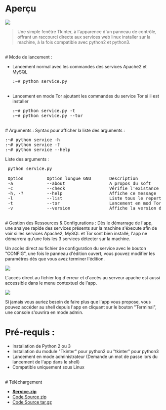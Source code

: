 # Aperçu

<img src='https://raw.githubusercontent.com/Tracks12/service.py/master/screenshots/ihm.png' />

> Une simple fenêtre Tkinter, à l'apparence d'un panneau de contrôle, offrant un raccourci directe aux services web linux installer sur la machine, à la fois compatible avec python2 et python3.
<br />
# Mode de lancement :
<ul>
  <li>
    Lancement normal avec les commandes des services Apache2 et MySQL
    <pre>:~# python service.py</pre>
  </li><br />
  <li>
    Lancement en mode Tor ajoutant les commandes du service Tor si il est installer
    <pre>:~# python service.py -t
:~# python service.py --tor</pre>
  </li>
</ul>
<br />
# Arguments :
Syntax pour afficher la liste des arguments :
<pre>:~# python service -h
:~# python service -?
:~# python service --help</pre>

Liste des arguments :
<pre> python service.py

 Option         Option longue GNU       Description
 -a             --about                 A propos du soft
 -c             --check                 Vérifie l'existance des services Web
 -h, -?         --help                  Affiche ce message
 -l             --list                  Liste tous le repertoire du serveur
 -t             --tor                   Lancement en mod Tor
 -v             --version               Affiche la version du soft</pre>
<br />
# Gestion des Ressources & Configurations :
Dès le démarrage de l'app, une analyse rapide des services présents sur la machine s'éxecute afin de voir si les services Apache2, MySQL et Tor sont bien installé, l'app ne démarrera qu'une fois les 3 services détecter sur la machine.

Un accès direct au fichier de configuration du service avec le bouton "CONFIG", une fois le panneau d'édition ouvert, vous pouvez modifier les paramètres dès que vous avez terminer l'édition.

<img src='https://raw.githubusercontent.com/Tracks12/service.py/master/screenshots/conf.png' />

L'accès direct au fichier log d'erreur et d'accès au serveur apache est aussi accessible dans le menu contextuel de l'app.

<img src='https://raw.githubusercontent.com/Tracks12/service.py/master/screenshots/log.png' />

Si jamais vous auriez besoin de faire plus que l'app vous propose, vous pouvez accéder au shell depuis l'app en cliquant sur le bouton "Terminal", une console s'ouvrira en mode admin.
<br />
# Pré-requis :
<ul>
  <li>Installation de Python 2 ou 3</li>
  <li>Installation du module "Tkinter" pour python2 ou "tkinter" pour python3</li>
  <li>Lancement en mode administrateur (Demande un mot de passe lors du lancement de l'app dans le shell)</li>
  <li>Compatible uniquement sous Linux</li>
</ul>
<br />
# Téléchargement
<ul>
  <li><a href="https://github.com/Tracks12/service.py/releases/download/0.0.7-a/Service.zip"><b>Service.zip</b></a></li>
  <li><a href="https://github.com/Tracks12/service.py/archive/0.0.7-a.zip">Code Source zip</a></li>
  <li><a href="https://github.com/Tracks12/service.py/archive/0.0.7-a.tar.gz">Code Source tar.gz</a></li>
</ul>
